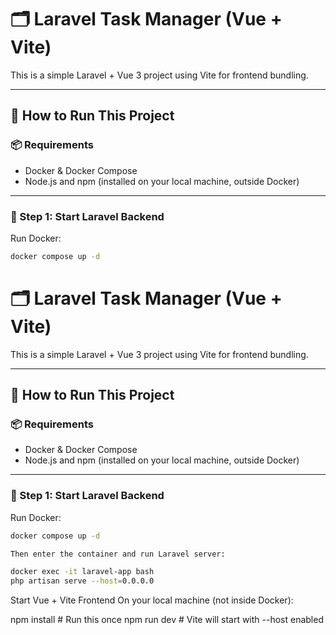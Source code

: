 # 🗂️ Laravel Task Manager (Vue + Vite)

This is a simple Laravel + Vue 3 project using Vite for frontend bundling.

---

## 🚀 How to Run This Project

### 📦 Requirements

-   Docker & Docker Compose
-   Node.js and npm (installed on your local machine, outside Docker)

---

### 🐳 Step 1: Start Laravel Backend

Run Docker:

```bash
docker compose up -d
```

# 🗂️ Laravel Task Manager (Vue + Vite)

This is a simple Laravel + Vue 3 project using Vite for frontend bundling.

---

## 🚀 How to Run This Project

### 📦 Requirements

-   Docker & Docker Compose
-   Node.js and npm (installed on your local machine, outside Docker)

---

### 🐳 Step 1: Start Laravel Backend

Run Docker:

```bash
docker compose up -d

Then enter the container and run Laravel server:

docker exec -it laravel-app bash
php artisan serve --host=0.0.0.0
```

Start Vue + Vite Frontend
On your local machine (not inside Docker):

npm install # Run this once
npm run dev # Vite will start with --host enabled
